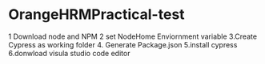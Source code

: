 # OrangeHRMPractical-test
1 Download node and NPM
2 set NodeHome Enviornment variable
3.Create Cypress as working folder
4. Generate Package.json
5.install cypress
6.donwload visula studio code editor
